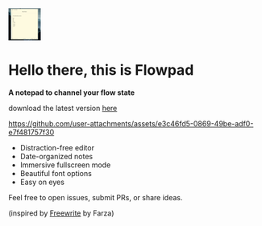 <img src="assets/notes.png" alt="Flowpad Icon" width="64" height="64">

# Hello there, this is Flowpad

**A notepad to channel your flow state**

download the latest version [here](https://flowpad.live/)


https://github.com/user-attachments/assets/e3c46fd5-0869-49be-adf0-e7f481757f30

- Distraction-free editor  
- Date-organized notes  
- Immersive fullscreen mode    
- Beautiful font options  
- Easy on eyes

Feel free to open issues, submit PRs, or share ideas.

(inspired by [Freewrite](https://github.com/farzaa/freewrite) by Farza) 